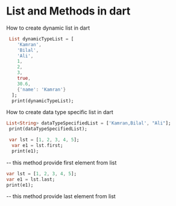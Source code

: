 # List and Methods in dart

How to create dynamic list in dart

```dart
 List dynamicTypeList = [
    'Kamran',
    'Bilal',
    'Ali',
    1,
    2,
    3,
    true,
    30.6,
    {'name': 'Kamran'}
  ];
  print(dynamicTypeList);
```

How to create data type specific list in dart

```dart
List<String> dataTypeSpecifiedList = ['Kamran,Bilal', "Ali"];
 print(dataTypeSpecifiedList);
```

```dart
 var lst = [1, 2, 3, 4, 5];
  var e1 = lst.first;
  print(e1);
```

-- this method provide first element from list

```dart
var lst = [1, 2, 3, 4, 5];
var e1 = lst.last;
print(e1);
```

-- this method provide last element from list
